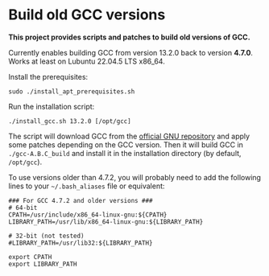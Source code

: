 # Build old GCC versions

**This project provides scripts and patches to build old versions of GCC.**

Currently enables building GCC from version 13.2.0 back to version **4.7.0**. Works at least on Lubuntu 22.04.5 LTS x86_64.

Install the prerequisites:
```
sudo ./install_apt_prerequisites.sh
```

Run the installation script:
```
./install_gcc.sh 13.2.0 [/opt/gcc]
```

The script will download GCC from the [official GNU repository](https://ftp.gnu.org/gnu/gcc/) and apply some patches depending on the GCC version. Then it will build GCC in `./gcc-A.B.C_build` and install it in the installation directory (by default, `/opt/gcc`).

To use versions older than 4.7.2, you will probably need to add the following lines to your `~/.bash_aliases` file or equivalent:
```
### For GCC 4.7.2 and older versions ###
# 64-bit
CPATH=/usr/include/x86_64-linux-gnu:${CPATH}
LIBRARY_PATH=/usr/lib/x86_64-linux-gnu:${LIBRARY_PATH}

# 32-bit (not tested)
#LIBRARY_PATH=/usr/lib32:${LIBRARY_PATH}

export CPATH
export LIBRARY_PATH
``` 
